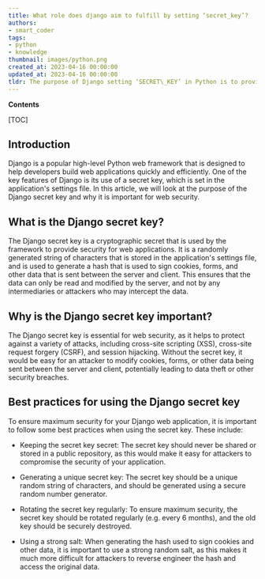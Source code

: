```yaml
---
title: What role does django aim to fulfill by setting ‘secret_key’?
authors:
- smart_coder
tags:
- python
- knowledge
thumbnail: images/python.png
created_at: 2023-04-16 00:00:00
updated_at: 2023-04-16 00:00:00
tldr: The purpose of Django setting ‘SECRET\_KEY’ in Python is to provide cryptographic signing, session management, and cookie protection.
---
```


**Contents**

[TOC]

## Introduction

Django is a popular high-level Python web framework that is designed to help developers build web applications quickly and efficiently. One of the key features of Django is its use of a secret key, which is set in the application's settings file. In this article, we will look at the purpose of the Django secret key and why it is important for web security.


## What is the Django secret key?

The Django secret key is a cryptographic secret that is used by the framework to provide security for web applications. It is a randomly generated string of characters that is stored in the application's settings file, and is used to generate a hash that is used to sign cookies, forms, and other data that is sent between the server and client. This ensures that the data can only be read and modified by the server, and not by any intermediaries or attackers who may intercept the data.


## Why is the Django secret key important?

The Django secret key is essential for web security, as it helps to protect against a variety of attacks, including cross-site scripting (XSS), cross-site request forgery (CSRF), and session hijacking. Without the secret key, it would be easy for an attacker to modify cookies, forms, or other data being sent between the server and client, potentially leading to data theft or other security breaches.


## Best practices for using the Django secret key

To ensure maximum security for your Django web application, it is important to follow some best practices when using the secret key. These include:

- Keeping the secret key secret: The secret key should never be shared or stored in a public repository, as this would make it easy for attackers to compromise the security of your application.

- Generating a unique secret key: The secret key should be a unique random string of characters, and should be generated using a secure random number generator.

- Rotating the secret key regularly: To ensure maximum security, the secret key should be rotated regularly (e.g. every 6 months), and the old key should be securely destroyed.

- Using a strong salt: When generating the hash used to sign cookies and other data, it is important to use a strong random salt, as this makes it much more difficult for attackers to reverse engineer the hash and access the original data.
